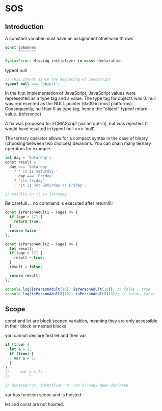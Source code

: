# SOS

## Introduction

A constant variable must have an assignment otherwise throws

```javascript
const johannes;
      ^^^^^^^^

SyntaxError: Missing initializer in const declaration
```

typeof null

```javascript
// This stands since the beginning of JavaScript
typeof null === 'object';
```

In the first implementation of JavaScript, JavaScript values were represented as a type tag and a value. The type tag for objects was 0. null was represented as the NULL pointer (0x00 in most platforms). Consequently, null had 0 as type tag, hence the "object" typeof return value. (reference)

A fix was proposed for ECMAScript (via an opt-in), but was rejected. It would have resulted in typeof null === 'null'.

The ternary operator allows for a compact syntax in the case of binary (choosing between two choices) decisions. You can chain many ternary operators for example...

```javascript
let day = 'Saturday';
const result =
  day === 'Saturday'
    ? ' it is Saturday '
    : day === 'Friday'
    ? 'its friday'
    : 'it is not Saturday or Friday';

// results in it is Saturday
```

Be carefull ... no command is executed after return!!!!

```javascript
const isPersonAdult1 = (age) => {
  if (age > 17) {
    return true;
  }
  return false;
};

const isPersonAdult2 = (age) => {
  let result;
  if (age > 17) {
    result = true;
  }
  result = false;

  return result;
};

console.log(isPersonAdult(16), isPersonAdult(18)); // false , true
console.log(isPersonAdult2(16), isPersonAdult2(18)); // false, false
```

## Scope

const and let are block scoped variables, meaning they are only accessible in their block or nested blocks

you cannot declare first let and then var

```javascript
if (true) {
  let a = 1;
  if (true) {
    var a = 2;
  }
}
//     var a = 2;
//         ^

// SyntaxError: Identifier 'a' has already been declared
```

var has function scope and is hoisted.

let and const are not hoisted.

